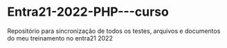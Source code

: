 # Entra21-2022-PHP---curso
Repositório para sincronização de todos os testes, arquivos e documentos do meu treinamento no entra21 2022
